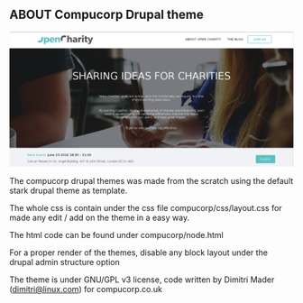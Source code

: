 
ABOUT Compucorp Drupal theme
----------------------------

![Alt text](https://github.com/Anyon3/compucorp/blob/master/screenshot.png?raw=true "Drupal Theme")

The compucorp drupal themes was made from the scratch using the default stark drupal theme as template.

The whole css is contain under the css file compucorp/css/layout.css for made any edit / add on the theme in a easy way.

The html code can be found under compucorp/node.html

For a proper render of the themes, disable any block layout under the drupal admin structure option

The theme is under GNU/GPL v3 license, code written by Dimitri Mader (dimitri@linux.com) for compucorp.co.uk

